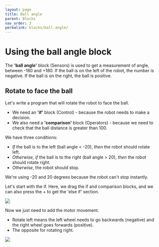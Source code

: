 ```yaml
---
layout: page
title: Ball angle
parent: Blocks
nav_order: 3
permalink: blocks/ball-angle/
---
```


# Using the ball angle block

The **'ball angle'** block (Sensors) is used to get a measurement of angle, between -180 and +180. If the ball is on the left of the robot, the number is negative. If the ball is on the right, the ball is positive.

## Rotate to face the ball

Let's write a program that will rotate the robot to face the ball. 

* We need an **'if'** block (Control) - because the robot needs to make a decision.
* We also need a **'comparison'** block (Operators) - because we need to check that the ball distance is greater than 100.

We have three conditions:
* *If* the ball is to the left (ball angle < -20), *then* the robot should rotate left.
* *Otherwise, if* the ball is to the right (ball angle > 20), *then* the robot should rotate right.
* *Otherwise*, the robot should stop.

We're using -20 and 20 degrees because the robot can't stop instantly.

Let's start with the if. Here, we drag the if and comparison blocks, and we can also press the + to get the 'else if' section.

<img src="/soccersim/docs/assets/blocks/ball_angle_if.svg"/>

Now we just need to add the motor movement. 
* Rotate left means the left wheel needs to go backwards (negative) and the right wheel goes forwards (positive).
* The opposite for rotating right.

<img src="/soccersim/docs/assets/blocks/ball_angle.svg"/>
